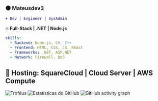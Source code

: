 ### 🌑 **Mateusdev3**  
```diff
+ Dev | Engineer | SysAdmin
```

🔥 **Full-Stack | .NET | Node.js**

```yaml
skills:
  - Backend: Node.js, C#, C++
  - Frontend: HTML, CSS, JS, React
  - Frameworks: .NET, ASP.NET
  - Network: Firewall, QoS
```

🚀 **Hosting: SquareCloud | Cloud Server | AWS Compute**  
---
![Troféus](https://github-profile-trophy.vercel.app/?username=Mateusdev3)
![Estatísticas do GitHub](https://github-readme-stats.vercel.app/api?username=Mateusdev3&show_icons=true&theme=radical)
![GitHub activity graph](https://activity-graph.herokuapp.com/graph?username=joaosilva&theme=github)





